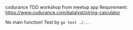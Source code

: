 codurance TDD workshop from meetup app
Requirement: https://www.codurance.com/katalyst/string-calculator

No main function!
Test by `go test ./...`